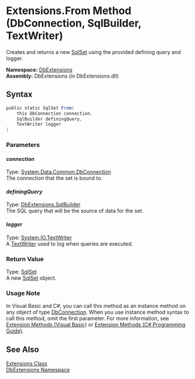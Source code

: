 Extensions.From Method (DbConnection, SqlBuilder, TextWriter)
=============================================================
Creates and returns a new [SqlSet][1] using the provided defining query and logger.

**Namespace:** [DbExtensions][2]  
**Assembly:** DbExtensions (in DbExtensions.dll)

Syntax
------

```csharp
public static SqlSet From(
	this DbConnection connection,
	SqlBuilder definingQuery,
	TextWriter logger
)
```

### Parameters

#### *connection*
Type: [System.Data.Common.DbConnection][3]  
The connection that the set is bound to.

#### *definingQuery*
Type: [DbExtensions.SqlBuilder][4]  
The SQL query that will be the source of data for the set.

#### *logger*
Type: [System.IO.TextWriter][5]  
A [TextWriter][5] used to log when queries are executed.

### Return Value
Type: [SqlSet][1]  
A new [SqlSet][1] object.
### Usage Note
In Visual Basic and C#, you can call this method as an instance method on any object of type [DbConnection][3]. When you use instance method syntax to call this method, omit the first parameter. For more information, see [Extension Methods (Visual Basic)][6] or [Extension Methods (C# Programming Guide)][7].

See Also
--------
[Extensions Class][8]  
[DbExtensions Namespace][2]  

[1]: ../SqlSet/README.md
[2]: ../README.md
[3]: http://msdn.microsoft.com/en-us/library/c790zwhc
[4]: ../SqlBuilder/README.md
[5]: http://msdn.microsoft.com/en-us/library/ywxh2328
[6]: http://msdn.microsoft.com/en-us/library/bb384936.aspx
[7]: http://msdn.microsoft.com/en-us/library/bb383977.aspx
[8]: README.md